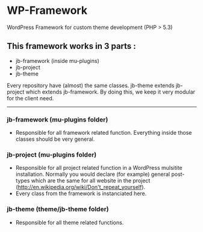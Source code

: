 WP-Framework
============
WordPress Framework for custom theme development  (PHP > 5.3)
  

## This framework works in 3 parts :
* jb-framework (inside mu-plugins)
* jb-project
* jb-theme

Every repository have (almost) the same classes. jb-theme extends jb-project which extends jb-framework. By doing this, we keep it very modular for the client need.
___

### jb-framework (mu-plugins folder)
- Responsible for all framework related function. Everything inside those classes should be very general.

### jb-project (mu-plugins folder)
- Responsible for all project related function in a WordPress mulsitite installation. Normally you would declare (for example) general post-types which are the same for all website in the project (http://en.wikipedia.org/wiki/Don't_repeat_yourself).
- Every class from the framework is instanciated here.

### jb-theme (theme/jb-theme folder)
- Responsible for all theme related functions.
